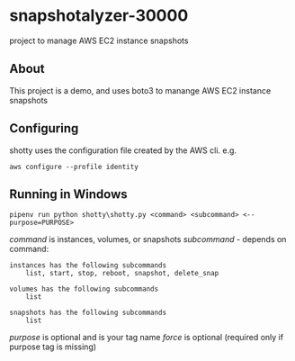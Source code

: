 # snapshotalyzer-30000
project to manage AWS EC2 instance snapshots 

## About

This project is a demo, and uses boto3 to manange AWS EC2 instance snapshots

## Configuring

shotty uses the configuration file created by the AWS cli. e.g.

`aws configure --profile identity`

## Running in Windows

`pipenv run python shotty\shotty.py <command> <subcommand> <--purpose=PURPOSE>`

*command* is instances, volumes, or snapshots
*subcommand* - depends on command:

    instances has the following subcommands
        list, start, stop, reboot, snapshot, delete_snap

    volumes has the following subcommands
        list

    snapshots has the following subcommands
        list

*purpose* is optional and is your tag name
*force* is optional (required only if purpose tag is missing)